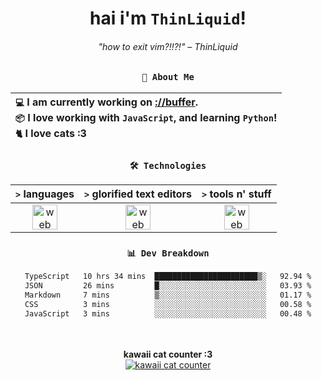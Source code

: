 <div align="center">
  
  # hai i'm `ThinLiquid`!
  ###### "how to exit vim?!!?!" – ThinLiquid
  
  ### `👤 About Me`

  | `💻`  I am currently working on [__://buffer__](https://github.com/ThinLiquid/Spotify-Visualizer).<br/>`📦`  I love working with `JavaScript`, and learning `Python`!</br>`🐈`  I love cats :3 |
  |:---|

  
  ### `🛠️ Technologies`
  
  | `>` **languages**  | `>` **glorified text editors** | `>` **tools n' stuff** |
  |:------------------:|:------------------------------:|:----------------------:|
  | <img src="https://skillicons.dev/icons?i=ts,js,react" alt="web dev" height="40"/> | <img src="https://skillicons.dev/icons?i=vscode,neovim" alt="web dev" height="40"/> | <img src="https://skillicons.dev/icons?i=bash,git" alt="web dev" height="40"/> |
  
  ### `📊 Dev Breakdown`
  
  <!--START_SECTION:waka-->

```txt
TypeScript   10 hrs 34 mins  ███████████████████████▒░   92.94 %
JSON         26 mins         █░░░░░░░░░░░░░░░░░░░░░░░░   03.93 %
Markdown     7 mins          ▒░░░░░░░░░░░░░░░░░░░░░░░░   01.17 %
CSS          3 mins          ░░░░░░░░░░░░░░░░░░░░░░░░░   00.58 %
JavaScript   3 mins          ░░░░░░░░░░░░░░░░░░░░░░░░░   00.48 %
```

<!--END_SECTION:waka-->
  
  <br/><br/>
  <b>kawaii cat counter :3</b><br/>
  [![kawaii cat counter](https://count.getloli.com/get/@ThinLiquid?theme=moebooru)](https://moe-counter.glitch.me)
</div>
